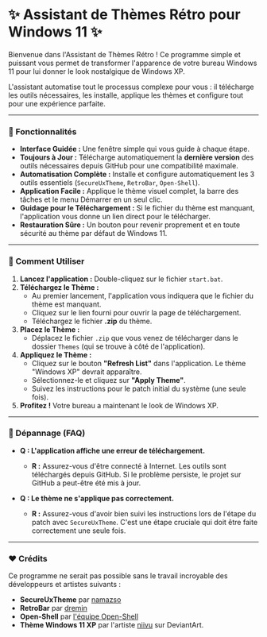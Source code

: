 # ✨ Assistant de Thèmes Rétro pour Windows 11 ✨

Bienvenue dans l'Assistant de Thèmes Rétro ! Ce programme simple et puissant vous permet de transformer l'apparence de votre bureau Windows 11 pour lui donner le look nostalgique de Windows XP.

L'assistant automatise tout le processus complexe pour vous : il télécharge les outils nécessaires, les installe, applique les thèmes et configure tout pour une expérience parfaite.

---

### 🚀 Fonctionnalités

- **Interface Guidée :** Une fenêtre simple qui vous guide à chaque étape.
- **Toujours à Jour :** Télécharge automatiquement la **dernière version** des outils nécessaires depuis GitHub pour une compatibilité maximale.
- **Automatisation Complète :** Installe et configure automatiquement les 3 outils essentiels (`SecureUxTheme`, `RetroBar`, `Open-Shell`).
- **Application Facile :** Applique le thème visuel complet, la barre des tâches et le menu Démarrer en un seul clic.
- **Guidage pour le Téléchargement :** Si le fichier du thème est manquant, l'application vous donne un lien direct pour le télécharger.
- **Restauration Sûre :** Un bouton pour revenir proprement et en toute sécurité au thème par défaut de Windows 11.

---

### 📖 Comment Utiliser

1.  **Lancez l'application :** Double-cliquez sur le fichier `start.bat`.
2.  **Téléchargez le Thème :**
    *   Au premier lancement, l'application vous indiquera que le fichier du thème est manquant.
    *   Cliquez sur le lien fourni pour ouvrir la page de téléchargement.
    *   Téléchargez le fichier **.zip** du thème.
3.  **Placez le Thème :**
    *   Déplacez le fichier `.zip` que vous venez de télécharger dans le dossier `Themes` (qui se trouve à côté de l'application).
4.  **Appliquez le Thème :**
    *   Cliquez sur le bouton **"Refresh List"** dans l'application. Le thème "Windows XP" devrait apparaître.
    *   Sélectionnez-le et cliquez sur **"Apply Theme"**.
    *   Suivez les instructions pour le patch initial du système (une seule fois).
5.  **Profitez !** Votre bureau a maintenant le look de Windows XP.

---

### 🤔 Dépannage (FAQ)

- **Q : L'application affiche une erreur de téléchargement.**
  - **R :** Assurez-vous d'être connecté à Internet. Les outils sont téléchargés depuis GitHub. Si le problème persiste, le projet sur GitHub a peut-être été mis à jour.

- **Q : Le thème ne s'applique pas correctement.**
  - **R :** Assurez-vous d'avoir bien suivi les instructions lors de l'étape du patch avec `SecureUxTheme`. C'est une étape cruciale qui doit être faite correctement une seule fois.

---

### ❤️ Crédits

Ce programme ne serait pas possible sans le travail incroyable des développeurs et artistes suivants :

- **SecureUxTheme** par [namazso](https://github.com/namazso/SecureUxTheme)
- **RetroBar** par [dremin](https://github.com/dremin/RetroBar)
- **Open-Shell** par [l'équipe Open-Shell](https://github.com/Open-Shell/Open-Shell-Menu)
- **Thème Windows 11 XP** par l'artiste [niivu](https://www.deviantart.com/niivu) sur DeviantArt.